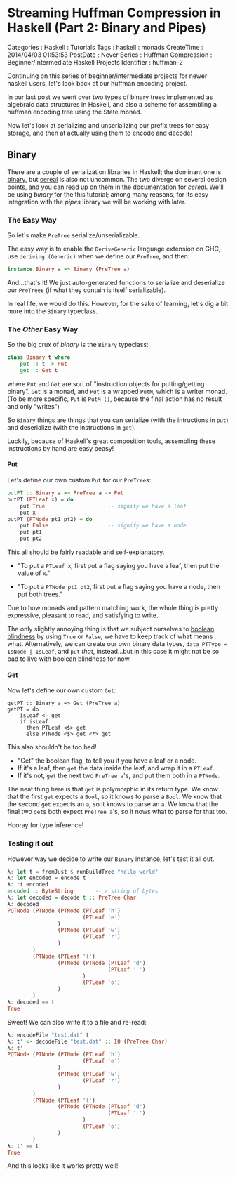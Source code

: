 Streaming Huffman Compression in Haskell (Part 2: Binary and Pipes)
===================================================================

Categories
:   Haskell
:   Tutorials
Tags
:   haskell
:   monads
CreateTime
:   2014/04/03 01:53:53
PostDate
:   Never
Series
:   Huffman Compression
:   Beginner/Intermediate Haskell Projects
Identifier
:   huffman-2

Continuing on this series of beginner/intermediate projects for newer haskell
users, let's look back at our huffman encoding project.

In our last post we went over two types of binary trees implemented as
algebraic data structures in Haskell, and also a scheme for assembling a
huffman encoding tree using the State monad.

Now let's look at serializing and unserializing our prefix trees for easy
storage, and then at actually using them to encode and decode!

Binary
------

There are a couple of serialization libraries in Haskell; the dominant one is
[binary][], but [cereal][] is also not uncommon.  The two diverge on several
design points, and you can read up on them in the documentation for *cereal*.
We'll be using *binary* for the this tutorial; among many reasons, for its
easy integration with the *pipes* library we will be working with later.

[binary]: http://hackage.haskell.org/package/binary
[cereal]: http://hackage.haskell.org/package/cereal

### The Easy Way

So let's make `PreTree` serialize/unserializable.

The easy way is to enable the `DeriveGeneric` language extension on GHC, use
`deriving (Generic)` when we define our `PreTree`, and then:

~~~haskell
instance Binary a => Binary (PreTree a)
~~~

And...that's it!  We just auto-generated functions to serialize and
deserialize our `PreTree`s (if what they contain is itself serializable).

In real life, we would do this.  However, for the sake of learning, let's dig
a bit more into the `Binary` typeclass.

### The *Other* Easy Way

So the big crux of *binary* is the `Binary` typeclass:

~~~haskell
class Binary t where
    put :: t -> Put
    get :: Get t
~~~

where `Put` and `Get` are sort of "instruction objects for putting/getting
binary".  `Get` is a monad, and `Put` is a wrapped `PutM`, which is a writer
monad.  (To be more specific, `Put` is `PutM ()`, because the final action has
no result and only "writes")

So `Binary` things are things that you can serialize (with the intructions in
`put`) and deserialize (with the instructions in `get`).

Luckily, because of Haskell's great composition tools, assembling these
instructions by hand are easy peasy!

#### Put

Let's define our own custom `Put` for our `PreTree`s:

~~~haskell
putPT :: Binary a => PreTree a -> Put
putPT (PTLeaf x) = do
    put True                    -- signify we have a leaf
    put x
putPT (PTNode pt1 pt2) = do
    put False                   -- signify we have a node
    put pt1
    put pt2
~~~

This all should be fairly readable and self-explanatory.

*   "To put a `PTLeaf x`, first put a flag saying you have a leaf, then
    put the value of `x`."

*   "To put a `PTNode pt1 pt2`, first put a flag saying you have a node, then
    put both trees."

Due to how monads and pattern matching work, the whole thing is pretty
expressive, pleasant to read, and satisfying to write.

The only slightly annoying thing is that we subject ourselves to [boolean
blindness][] by using `True` or `False`; we have to keep track of what means
what.  Alternatively, we can create our own binary data types, `data PTType =
IsNode | IsLeaf`, and `put` *that*, instead...but in this case it might not be
so bad to live with boolean blindness for now.

[boolean blindness]: http://existentialtype.wordpress.com/2011/03/15/boolean-blindness/

#### Get

Now let's define our own custom `Get`:

~~~
getPT :: Binary a => Get (PreTree a)
getPT = do
    isLeaf <- get
    if isLeaf
      then PTLeaf <$> get
      else PTNode <$> get <*> get
~~~

This also shouldn't be too bad!

*   "Get" the boolean flag, to tell you if you have a leaf or a node.
*   If it's a leaf, then `get` the data inside the leaf, and wrap it in a
    `PTLeaf`.
*   If it's not, `get` the next two `PreTree a`'s, and put them both in a
    `PTNode`.

The neat thing here is that `get` is polymorphic in its return type.  We know
that the first `get` expects a `Bool`, so it knows to parse a `Bool`.  We know
that the second `get` expects an `a`, so it knows to parse an `a`.  We know
that the final two `get`s both expect `PreTree a`'s, so it nows what to parse
for that too.

Hooray for type inference!


### Testing it out

However way we decide to write our `Binary` instance, let's test it all out.

~~~haskell
λ: let t = fromJust $ runBuildTree "hello world"
λ: let encoded = encode t
λ: :t encoded
encoded :: ByteString       -- a string of bytes
λ: let decoded = decode t :: PreTree Char
λ: decoded
PQTNode (PTNode (PTNode (PTLeaf 'h')
                        (PTLeaf 'e')
                )
                (PTNode (PTLeaf 'w')
                        (PTLeaf 'r')
                )
        )
        (PTNode (PTLeaf 'l')
                (PTNode (PTNode (PTLeaf 'd')
                                (PTLeaf ' ')
                        )
                        (PTLeaf 'o')
                )
        )
λ: decoded == t
True
~~~

Sweet!  We can also write it to a file and re-read:

~~~haskell
λ: encodeFile "test.dat" t
λ: t' <- decodeFile "test.dat" :: IO (PreTree Char)
λ: t'
PQTNode (PTNode (PTNode (PTLeaf 'h')
                        (PTLeaf 'e')
                )
                (PTNode (PTLeaf 'w')
                        (PTLeaf 'r')
                )
        )
        (PTNode (PTLeaf 'l')
                (PTNode (PTNode (PTLeaf 'd')
                                (PTLeaf ' ')
                        )
                        (PTLeaf 'o')
                )
        )
λ: t' == t
True
~~~

And this looks like it works pretty well!




